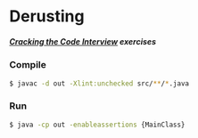 # Derusting

##### [Cracking the Code Interview](http://www.crackingthecodinginterview.com/) exercises

### Compile
```sh
$ javac -d out -Xlint:unchecked src/**/*.java
```

### Run
```sh
$ java -cp out -enableassertions {MainClass}
```
